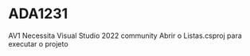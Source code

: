 # ADA1231

AV1 Necessita Visual Studio 2022 community
Abrir o Listas.csproj para executar o projeto
